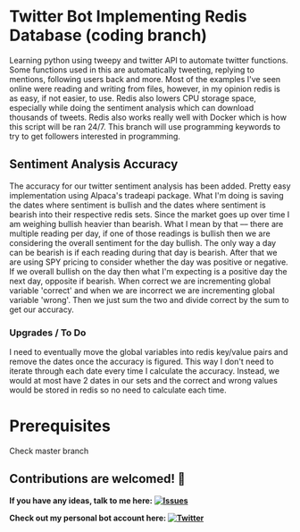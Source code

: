 # Twitter Bot Implementing Redis Database (coding branch)
Learning python using tweepy and twitter API to automate twitter functions. Some functions used in this are automatically tweeting, replying to mentions, following users back and more. Most of the examples I've seen online were reading and writing from files, however, in my opinion redis is as easy, if not easier, to use. Redis also lowers CPU storage space, especially while doing the sentiment analysis which can download thousands of tweets. Redis also works really well with Docker which is how this script will be ran 24/7. This branch will use programming keywords to try to get followers interested in programming.


## Sentiment Analysis Accuracy
The accuracy for our twitter sentiment analysis has been added. Pretty easy implementation using Alpaca's tradeapi package. What I'm doing is saving the dates where sentiment is bullish and the dates where sentiment is bearish into their respective redis sets. Since the market goes up over time I am weighing bullish heavier than bearish. What I mean by that –– there are multiple reading per day, if one of those readings is bullish then we are considering the overall sentiment for the day bullish. The only way a day can be bearish is if each reading during that day is bearish. After that we are using SPY pricing to consider whether the day was positive or negative. If we overall bullish on the day then what I'm expecting is a positive day the next day, opposite if bearish. When correct we are incrementing global variable 'correct' and when we are incorrect we are incrementing global variable 'wrong'. Then we just sum the two and divide correct by the sum to get our accuracy. 
### Upgrades / To Do
I need to eventually move the global variables into redis key/value pairs and remove the dates once the accuracy is figured. This way I don't need to iterate through each date every time I calculate the accuracy. Instead, we would at most have 2 dates in our sets and the correct and wrong values would be stored in redis so no need to calculate each time.


# Prerequisites
Check master branch


## Contributions are welcomed! 💚
**If you have any ideas, talk to me here:  [![Issues][1.4]][1]**

**Check out my personal bot account here:  [![Twitter][1.2]][2]**



<!-- link to issues page -->

[1]: https://github.com/abspen1/twitter-bot/issues

<!-- links to your social media accounts -->

[2]: https://twitter.com/interntendie

<!-- icons without padding -->

[1.2]: http://i.imgur.com/wWzX9uB.png (twitter icon without padding)
[1.4]: https://i.imgur.com/2SqWbO1.png (mail icon without padding)
